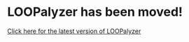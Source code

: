 
# LOOPalyzer has been moved!
[Click here for the latest version of LOOPalyzer](https://github.com/HiliLab/LOOPalyzer "Click me!!!")
